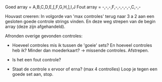 Goed array = A,B,C,D,E,[,F,G,H,],I,J
Fout array = -,-,-,F,-,-,-,-,-,C,-,-

Houvast creeren:
In volgorde van 'max controles' terug naar 3 a 2 aan een gesloten goede controle strings vinden. En deze weg strepen van de begin array (deze zijn afgehandeld).

Afronden overige gevonden controles:
- Hoeveel controles mis ik tussen de 'goeie' sets? En hoeveel controles heb ik? Minder dan moederkaart? -> missende controles. Afstrepen.

- Is het een fout controle?

- Staat de controle x ervoor of erna? (max 4 controlles) Loop je tegen een goede set aan, stop.